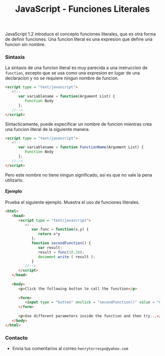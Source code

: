 ﻿---
title: JavaScript - Funciones Literales
description: una funcion literal es una expresion que produce una funcion que no se ha definido en otro lugar
categories: 
  - Blog
  - Javascript
comments: true
---

JavaScript 1.2 introduce el concepto funciones literales, que es otra forma de definir funciones. Una funcion literal es una expresion que define una funcion sin nombre.

### Sintaxis

La sintaxis de una funcion literal es muy parecida a una instruccion de `function`, excepto que se usa como una expresion en lugar de una declaracion y no se requiere ningun nombre de funcion.

```html
<script type = "text/javascript">
   <!--
      var variablename = function(Argument List) {
         Function Body 
      };
   //-->
</script>
```

Sintacticamente, puede especificar un nombre de funcion mientras crea una funcion literal de la siguiente manera.

```html
<script type = "text/javascript">
   <!--
      var variablename = function FunctionName(Argument List) {
         Function Body
      };
   //-->
</script>
```

Pero este nombre no tiene ningun significado, asi es que no vale la pena utilizarlo.

#### Ejemplo

Prueba el siguiente ejemplo. Muestra el uso de funciones literales.

```html
<html>
   <head>
      <script type = "text/javascript">
         <!--
            var func = function(x,y) { 
               return x*y 
            };
            function secondFunction() {
               var result;
               result = func(10,20);
               document.write ( result );
            }
         //-->
      </script>
   </head>
   
   <body>
      <p>Click the following button to call the function</p>
      
      <form>
         <input type = "button" onclick = "secondFunction()" value = "Call Function">
      </form>
      
      <p>Use different parameters inside the function and then try...</p>
   </body>
</html>
```

### Contacto

- Envia tus comentarios al correo `henrytorrespo@yahoo.com`
